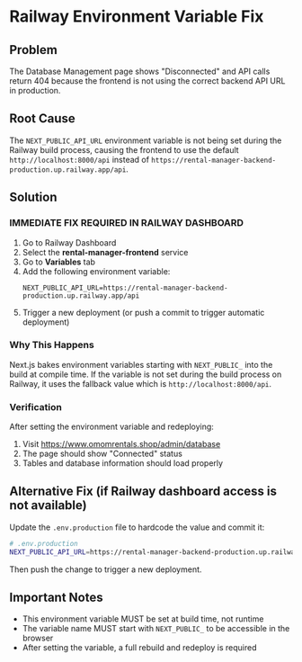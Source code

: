 # Railway Environment Variable Fix

## Problem
The Database Management page shows "Disconnected" and API calls return 404 because the frontend is not using the correct backend API URL in production.

## Root Cause
The `NEXT_PUBLIC_API_URL` environment variable is not being set during the Railway build process, causing the frontend to use the default `http://localhost:8000/api` instead of `https://rental-manager-backend-production.up.railway.app/api`.

## Solution

### IMMEDIATE FIX REQUIRED IN RAILWAY DASHBOARD

1. Go to Railway Dashboard
2. Select the **rental-manager-frontend** service
3. Go to **Variables** tab
4. Add the following environment variable:
   ```
   NEXT_PUBLIC_API_URL=https://rental-manager-backend-production.up.railway.app/api
   ```
5. Trigger a new deployment (or push a commit to trigger automatic deployment)

### Why This Happens
Next.js bakes environment variables starting with `NEXT_PUBLIC_` into the build at compile time. If the variable is not set during the build process on Railway, it uses the fallback value which is `http://localhost:8000/api`.

### Verification
After setting the environment variable and redeploying:
1. Visit https://www.omomrentals.shop/admin/database
2. The page should show "Connected" status
3. Tables and database information should load properly

## Alternative Fix (if Railway dashboard access is not available)

Update the `.env.production` file to hardcode the value and commit it:

```bash
# .env.production
NEXT_PUBLIC_API_URL=https://rental-manager-backend-production.up.railway.app/api
```

Then push the change to trigger a new deployment.

## Important Notes
- This environment variable MUST be set at build time, not runtime
- The variable name MUST start with `NEXT_PUBLIC_` to be accessible in the browser
- After setting the variable, a full rebuild and redeploy is required